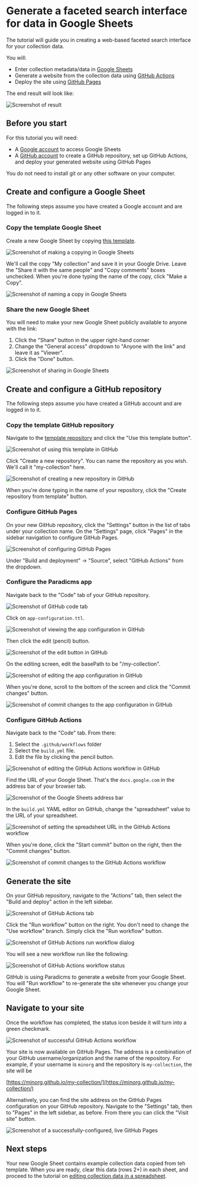# Generate a faceted search interface for data in Google Sheets

The tutorial will guide you in creating a web-based faceted search interface for your collection data.

You will:
* Enter collection metadata/data in [Google Sheets](https://www.google.com/sheets/about/)
* Generate a website from the collection data using [GitHub Actions](https://github.com/features/actions)
* Deploy the site using [GitHub Pages](https://pages.github.com/)

The end result will look like:

![Screenshot of result](img/google-sheets-ssg/result.png)


## Before you start

For this tutorial you will need:

* A [Google account](https://support.google.com/accounts/answer/27441?hl=en) to access Google Sheets
* A [GitHub account](https://github.com/join) to create a GitHub repository, set up GitHub Actions, and deploy your generated website using GitHub Pages

You do not need to install git or any other software on your computer.


## Create and configure a Google Sheet

The following steps assume you have created a Google account and are logged in to it.

### Copy the template Google Sheet

Create a new Google Sheet by copying [this template](https://docs.google.com/spreadsheets/d/1j2oaMvMxY4pnXO-sEH_fky2R2gm6TQeIev_Q8rVOD4M/edit?usp=sharing).

![Screenshot of making a copying in Google Sheets](img/google-sheets-ssg/google-sheets-make-a-copy.png)

We'll call the copy "My collection" and save it in your Google Drive. Leave the "Share it with the same people" and "Copy comments" boxes unchecked. When you're done typing the name of the copy, click "Make a Copy".

![Screenshot of naming a copy in Google Sheets](img/google-sheets-ssg/google-sheets-make-a-copy.png)

### Share the new Google Sheet

You will need to make your new Google Sheet publicly available to anyone with the link:

1. Click the "Share" button in the upper right-hand corner
2. Change the "General access" dropdown to "Anyone with the link" and leave it as "Viewer".
3. Click the "Done" button.

![Screenshot of sharing in Google Sheets](img/google-sheets-ssg/google-sheets-share.png)


## Create and configure a GitHub repository

The following steps assume you have created a GitHub account and are logged in to it.

### Copy the template GitHub repository

Navigate to the [template repository](https://github.com/dressdiscover/exhibitions) and click the "Use this template button".

![Screenshot of using this template in GitHub](img/google-sheets-ssg/github-use-this-template.png)

Click "Create a new repository". You can name the repository as you wish. We'll call it "my-collection" here.

![Screenshot of creating a new repository in GitHub](img/google-sheets-ssg/github-create-new-repository.png)

When you're done typing in the name of your repository, click the "Create repository from template" button.

### Configure GitHub Pages

On your new GitHub repository, click the "Settings" button in the list of tabs under your collection name. On the "Settings" page, click "Pages" in the sidebar navigation to configure GitHub Pages.

![Screenshot of configuring GitHub Pages](img/google-sheets-ssg/github-configure-github-pages.png)

Under "Build and deployment" -> "Source", select "GitHub Actions" from the dropdown.

### Configure the Paradicms app

Navigate back to the "Code" tab of your GitHub repository.

![Screenshot of GitHub code tab](img/google-sheets-ssg/github-code-tab.png)

Click on `app-configuration.ttl`.

![Screenshot of viewing the app configuration in GitHub](img/google-sheets-ssg/github-app-configuration-view.png)

Then click the edit (pencil) button.

![Screenshot of the edit button in GitHub](img/google-sheets-ssg/github-app-configuration-edit-button.png)

On the editing screen, edit the basePath to be "/my-collection".

![Screenshot of editing the app configuration in GitHub](img/google-sheets-ssg/github-app-configuration-edit.png)

When you're done, scroll to the bottom of the screen and click the "Commit changes" button.

![Screenshot of commit changes to the app configuration in GitHub](img/google-sheets-ssg/github-app-configuration-commit.png)

### Configure GitHub Actions

Navigate back to the "Code" tab. From there:

1. Select the `.github/workflows` folder
2. Select the `build.yml` file.
3. Edit the file by clicking the pencil button.

![Screenshot of editing the GitHub Actions workflow in GitHub](img/google-sheets-ssg/github-workflow-edit.png)

Find the URL of your Google Sheet. That's the `docs.google.com` in the address bar of your browser tab.

![Screenshot of the Google Sheets address bar](img/google-sheets-ssg/google-sheets-address-bar.png)

In the `build.yml` YAML editor on GitHub, change the "spreadsheet" value to the URL of your spreadsheet.

![Screenshot of setting the spreadsheet URL in the GitHub Actions workflow](img/google-sheets-ssg/github-workflow-set-spreadsheet.png)

When you're done, click the "Start commit" button on the right, then the "Commit changes" button.

![Screenshot of commit changes to the GitHub Actions workflow](img/google-sheets-ssg/google-sheets-workflow-commit.png)


## Generate the site

On your GitHub repository, navigate to the "Actions" tab, then select the "Build and deploy" action in the left sidebar.

![Screenshot of GitHub Actions tab](img/google-sheets-ssg/github-actions-tab.png)

Click the "Run workflow" button on the right. You don't need to change the "Use workflow" branch. Simply click the "Run workflow" button.

![Screenshot of GitHub Actions run workflow dialog](img/google-sheets-ssg/github-run-workflow-dialog.png)

You will see a new workflow run like the following:

![Screenshot of GitHub Actions workflow status](img/google-sheets-ssg/github-run-workflow-status.png)

GitHub is using Paradicms to generate a website from your Google Sheet. You will "Run workflow" to re-generate the site whenever you change your Google Sheet.


## Navigate to your site

Once the workflow has completed, the status icon beside it will turn into a green checkmark.

![Screenshot of successful GitHub Actions workflow](img/google-sheets-ssg/github-run-workflow-success.png)

Your site is now available on GitHub Pages. The address is a combination of your GitHub username/organization and the name of the repository. For example, if your username is `minorg` and the repository is `my-collection`, the site will be

[https://minorg.github.io/my-collection/](https://minorg.github.io/my-collection/)

Alternatively, you can find the site address on the GitHub Pages configuration on your GitHub repository. Navigate to the "Settings" tab, then to "Pages" in the left sidebar, as before. From there you can click the "Visit site" button.

![Screenshot of a successfully-configured, live GitHub Pages](img/google-sheets-ssg/github-visit-site.png)


## Next steps

Your new Google Sheet contains example collection data copied from teh template. When you are ready, clear this data (rows 2+) in each sheet, and proceed to the tutorial on [editing collection data in a spreadsheet](./edit-spreadsheet).
